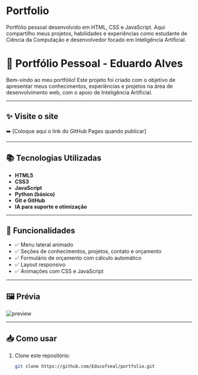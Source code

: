 # Portfolio
Portfólio pessoal desenvolvido em HTML, CSS e JavaScript. Aqui compartilho meus projetos, habilidades e experiências como estudante de Ciência da Computação e desenvolvedor focado em Inteligência Artificial.

# 💼 Portfólio Pessoal - Eduardo Alves

Bem-vindo ao meu portfólio! Este projeto foi criado com o objetivo de apresentar meus conhecimentos, experiências e projetos na área de desenvolvimento web, com o apoio de Inteligência Artificial.

---

## ✨ Visite o site
➡️ [Coloque aqui o link do GitHub Pages quando publicar]

---

## 📚 Tecnologias Utilizadas

- **HTML5**  
- **CSS3**  
- **JavaScript**  
- **Python (básico)**  
- **Git e GitHub**  
- **IA para suporte e otimização**  

---

## 📌 Funcionalidades

- ✅ Menu lateral animado
- ✅ Seções de conhecimentos, projetos, contato e orçamento
- ✅ Formulário de orçamento com cálculo automático
- ✅ Layout responsivo
- ✅ Animações com CSS e JavaScript

---

## 🖼️ Prévia

![preview](./assets/images/preview.jpg) <!-- Substitua por uma imagem do seu site -->

---

## 📥 Como usar

1. Clone este repositório:
   ```bash
   git clone https://github.com/Educofseal/portfolio.git

